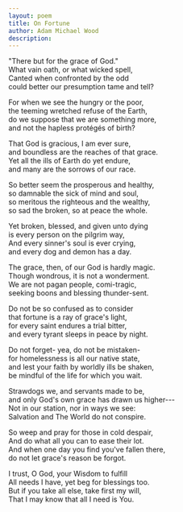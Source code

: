 ```yaml
---
layout: poem
title: On Fortune
author: Adam Michael Wood
description: 
---
```


"There but for the grace of God."  
What vain oath, or what wicked spell,  
Canted when confronted by the odd  
could better our presumption tame and tell?  

For when we see the hungry or the poor,  
the teeming wretched refuse of the Earth,  
do we suppose that we are something more,  
and not the hapless protégés of birth?  

That God is gracious, I am ever sure,  
and boundless are the reaches of that grace.   
Yet all the ills of Earth do yet endure,  
and many are the sorrows of our race.  
 
So better seem the prosperous and healthy,  
so damnable the sick of mind and soul,  
so meritous the righteous and the wealthy,  
so sad the broken, so at peace the whole.  

Yet broken, blessed, and given unto dying  
is every person on the pilgrim way,  
And every sinner's soul is ever crying,  
and every dog and demon has a day.  

The grace, then, of our God is hardly magic.  
Though wondrous, it is not a wonderment.  
We are not pagan people, comi-tragic,  
seeking boons and blessing thunder-sent.  

Do not be so confused as to consider  
that fortune is a ray of grace's light,  
for every saint endures a trial bitter,  
and every tyrant sleeps in peace by night.  

Do not forget- yea, do not be mistaken-  
for homelessness is all our native state,  
and lest your faith by worldly ills be shaken,  
be mindful of the life for which you wait.  

Strawdogs we, and servants made to be,  
and only God's own grace has drawn us higher---  
Not in our station, nor in ways we see:  
Salvation and The World do not conspire.  

So weep and pray for those in cold despair,  
And do what all you can to ease their lot.  
And when one day you find you've fallen there,  
do not let grace's reason be forgot.  

I trust, O God, your Wisdom to fulfill  
All needs I have, yet beg for blessings too.  
But if you take all else, take first my will,  
That I may know that all I need is You.  
